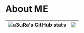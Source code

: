 # About ME



|![a3uRa's GitHub stats](https://github-readme-stats.vercel.app/api?username=mo0rain&theme=shades-of-purple&show_icons=true)|<a href="https://github.com/anuraghazra/github-readme-stats"><img align="center" src="https://github-readme-stats.vercel.app/api/top-langs/?username=mo0rain&layout=compact&theme=onedark&hide_border=true" /></a> |
|---|---|
